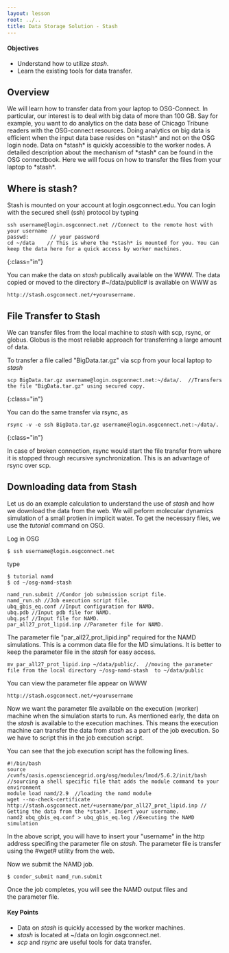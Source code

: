 ```yaml
---
layout: lesson
root: ../..
title: Data Storage Solution - Stash 
---
```

<div class="objectives" markdown="1">

#### Objectives
*   Understand how to utilize *stash*.  
*   Learn the existing tools for  data transfer.    
</div>


<h2> Overview </h2>
We will learn how to transfer data from your laptop to OSG-Connect.  In particular, 
our interest is to deal with big data of more than 100 GB. Say for example, you 
want to do analytics on the data base of Chicago Tribune readers with the OSG-connect 
resources. Doing analytics on big data is efficient when the input data base 
resides on *stash* and not on the OSG login node.  Data on *stash* is quickly 
accessible to the worker nodes.  A detailed description about the mechanism 
of *stash* can be found in the OSG connectbook. Here we will focus on how to 
transfer the files from your laptop to *stash*.  

<h2> Where is stash? </h2> 
Stash is mounted on your account at login.osgconnect.edu.  You can login with 
the  secured shell (ssh) protocol by typing 

~~~
ssh username@login.osgconnect.net //Connect to the remote host with your username
passwd:       // your password
cd ~/data    // This is where the *stash* is mounted for you. You can keep the data here for a quick access by worker machines.
~~~
{:class="in"}

You can make the data on *stash* publically available on the WWW. The data copied or moved to the directory #~/data/public# is available on WWW as 

~~~
http://stash.osgconnect.net/+yourusername.
~~~


<h2> File Transfer to Stash </h2> 

We can transfer files from the local machine to *stash* with scp, rsync, or 
globus. Globus is the most reliable approach for transferring a large amount of data. 
 
To transfer a file called "BigData.tar.gz" via scp from your local laptop to *stash*

~~~
scp BigData.tar.gz username@login.osgconnect.net:~/data/.  //Transfers the file "BigData.tar.gz" using secured copy.
~~~
{:class="in"}

You can do the same transfer via rsync, as

~~~
rsync -v -e ssh BigData.tar.gz username@login.osgconnect.net:~/data/.
~~~
{:class="in"}

In case of broken connection, rsync would start the file transfer from where it is stopped through recursive synchronization. This is an advantage of rsync over scp. 


<h2> Downloading data from Stash </h2> 

Let us do an example calculation to understand the use of *stash* and how we download 
the data from the web. We will peform 
molecular dynamics simulation of a small protien in implicit water. To get the
necessary files, we use the *tutorial* command on OSG. 

Log in OSG
~~~
$ ssh username@login.osgconnect.net
~~~

type 

~~~
$ tutorial namd
$ cd ~/osg-namd-stash
~~~

~~~
namd_run.submit //Condor job submission script file.
namd_run.sh //Job execution script file.
ubq_gbis_eq.conf //Input configuration for NAMD.
ubq.pdb //Input pdb file for NAMD.
ubq.psf //Input file for NAMD.
par_all27_prot_lipid.inp //Parameter file for NAMD.
~~~

The parameter file "par_all27_prot_lipid.inp" required for the NAMD simulations. This 
is a common data file for the MD simulations. It is better to keep the parameter file
in the *stash* for easy access.  

~~~
mv par_all27_prot_lipid.inp ~/data/public/.  //moving the parameter file from the local directory ~/osg-namd-stash  to ~/data/public 
~~~

You can view the parameter file appear on WWW

~~~
http://stash.osgconnect.net/+yourusername
~~~

Now we want the parameter file available on the execution (worker) machine when the 
simulation starts to run. As mentioned early, the data on the *stash* is available to 
the execution machines. This means the execution machine can transfer the data from 
*stash* as a part of the job execution. So we have to script this in the job execution 
script. 

You can see that the job execution script has the following lines. 

~~~
#!/bin/bash  
source /cvmfs/oasis.opensciencegrid.org/osg/modules/lmod/5.6.2/init/bash //sourcing a shell specific file that adds the module command to your environment
module load namd/2.9  //loading the namd module
wget --no-check-certificate http://stash.osgconnect.net/+username/par_all27_prot_lipid.inp // Getting the data from the *stash*. Insert your username. 
namd2 ubq_gbis_eq.conf > ubq_gbis_eq.log //Executing the NAMD simulation
~~~

In the above script, you will have to insert your "username" in the http 
address specifing the parameter file on *stash*. The parameter file is transfer using 
the #wget# utility from the web. 
 

Now we submit the NAMD job. 

~~~
$ condor_submit namd_run.submit 
~~~

Once the job completes, you will see the NAMD output files and  
the parameter file. 

 
<div class="keypoints" markdown="1">

#### Key Points
* Data on *stash* is quickly accessed by the worker machines. 
* *stash* is located at ~/data on login.osgconnect.net. 
* *scp* and *rsync* are useful tools for data transfer.
</div>

